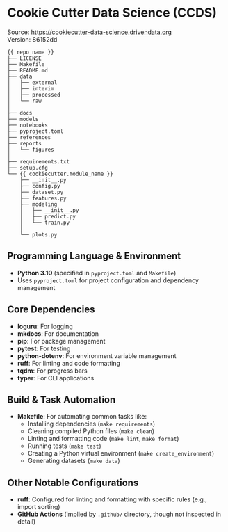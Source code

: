 # Cookie Cutter Data Science (CCDS)
Source: https://cookiecutter-data-science.drivendata.org    
Version: 86152dd   

```
{{ repo name }}
├── LICENSE
├── Makefile
├── README.md
├── data
│   ├── external
│   ├── interim
│   ├── processed
│   └── raw
│
├── docs
├── models
├── notebooks
├── pyproject.toml
├── references
├── reports
│   └── figures
│
├── requirements.txt
├── setup.cfg
└── {{ cookiecutter.module_name }}
    ├── __init__.py
    ├── config.py
    ├── dataset.py
    ├── features.py
    ├── modeling                
    │   ├── __init__.py 
    │   ├── predict.py
    │   └── train.py
    │
    └── plots.py
```

## Programming Language & Environment
- **Python 3.10** (specified in `pyproject.toml` and `Makefile`)
- Uses `pyproject.toml` for project configuration and dependency management

## Core Dependencies
- **loguru**: For logging
- **mkdocs**: For documentation
- **pip**: For package management
- **pytest**: For testing
- **python-dotenv**: For environment variable management
- **ruff**: For linting and code formatting
- **tqdm**: For progress bars
- **typer**: For CLI applications

## Build & Task Automation
- **Makefile**: For automating common tasks like:
  - Installing dependencies (`make requirements`)
  - Cleaning compiled Python files (`make clean`)
  - Linting and formatting code (`make lint`, `make format`)
  - Running tests (`make test`)
  - Creating a Python virtual environment (`make create_environment`)
  - Generating datasets (`make data`)

## Other Notable Configurations
- **ruff**: Configured for linting and formatting with specific rules (e.g., import sorting)
- **GitHub Actions** (implied by `.github/` directory, though not inspected in detail)

